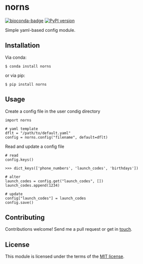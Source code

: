# norns

[![bioconda-badge](https://img.shields.io/badge/install%20with-bioconda-brightgreen.svg?style=flat)](http://bioconda.github.io)
[![PyPI version](https://badge.fury.io/py/norns.svg)](https://badge.fury.io/py/norns)

Simple yaml-based config module.

## Installation

Via conda:

```
$ conda install norns
```

or via pip:

```
$ pip install norns
```

## Usage
Create a config file in the user condig directory
```
import norns

# yaml template
dflt = "/path/to/default.yaml"
config = norns.config("filename", default=dflt)
```

Read and update a config file
```
# read
config.keys()

>>> dict_keys(['phone_numbers', 'launch_codes', 'birthdays'])

# alter
launch_codes = config.get("launch_codes", [])
launch_codes.append(1234)

# update
config["launch_codes"] = launch_codes
config.save()
```

## Contributing

Contributions welcome! Send me a pull request or get in [touch](simon.vanheeringen@gmail.com).

## License

This module is licensed under the terms of the [MIT license](https://opensource.org/licenses/MIT).
